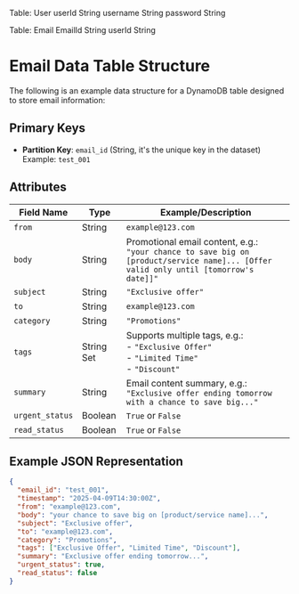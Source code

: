 Table: User
userId String
username String
password String


Table: Email
EmailId String
userId String
# Email Data Table Structure

The following is an example data structure for a DynamoDB table designed to store email information:

## Primary Keys
- **Partition Key**: `email_id` (String, it's the unique key in the dataset)  
  Example: `test_001`


## Attributes
| Field Name | Type | Example/Description |
|------------|------|---------------------|
| `from` | String | `example@123.com` |
| `body` | String | Promotional email content, e.g.:<br>`"your chance to save big on [product/service name]... [Offer valid only until [tomorrow's date]]"` |
| `subject` | String | `"Exclusive offer"` |
| `to` | String | `example@123.com` |
| `category` | String | `"Promotions"` |
| `tags` | String Set | Supports multiple tags, e.g.:<br>- `"Exclusive Offer"`<br>- `"Limited Time"`<br>- `"Discount"` |
| `summary` | String | Email content summary, e.g.:<br>`"Exclusive offer ending tomorrow with a chance to save big..."` |
| `urgent_status` | Boolean | `True` or `False` |
| `read_status` | Boolean | `True` or `False` |

## Example JSON Representation
```json
{
  "email_id": "test_001",
  "timestamp": "2025-04-09T14:30:00Z",
  "from": "example@123.com",
  "body": "your chance to save big on [product/service name]...",
  "subject": "Exclusive offer",
  "to": "example@123.com",
  "category": "Promotions",
  "tags": ["Exclusive Offer", "Limited Time", "Discount"],
  "summary": "Exclusive offer ending tomorrow...",
  "urgent_status": true,
  "read_status": false
}

